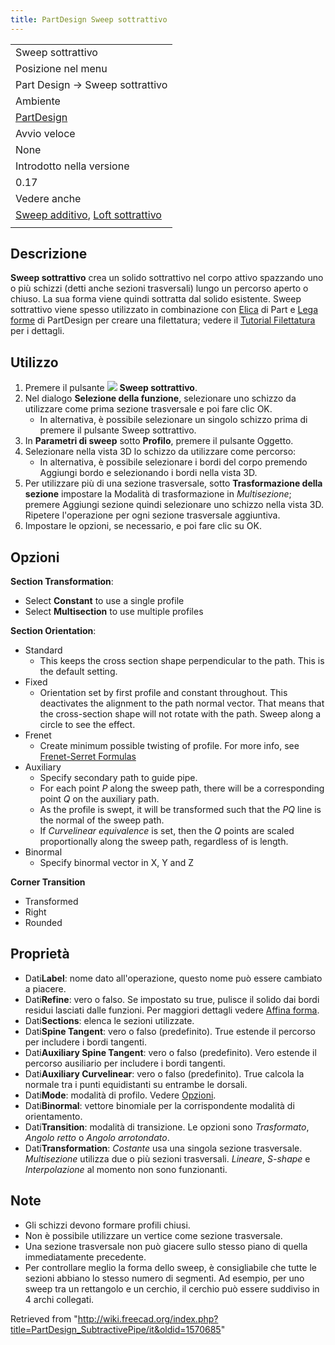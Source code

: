 ```yaml
---
title: PartDesign Sweep sottrattivo
---
```

|  |
| --- |
| Sweep sottrattivo |
| Posizione nel menu |
| Part Design → Sweep sottrattivo |
| Ambiente |
| [PartDesign](/PartDesign_Workbench/it "PartDesign Workbench/it") |
| Avvio veloce |
| None |
| Introdotto nella versione |
| 0.17 |
| Vedere anche |
| [Sweep additivo](/PartDesign_AdditivePipe/it "PartDesign AdditivePipe/it"), [Loft sottrattivo](/PartDesign_SubtractiveLoft/it "PartDesign SubtractiveLoft/it") |
|  |

## Descrizione

**Sweep sottrattivo** crea un solido sottrattivo nel corpo attivo spazzando uno o più schizzi (detti anche sezioni trasversali) lungo un percorso aperto o chiuso. La sua forma viene quindi sottratta dal solido esistente.
Sweep sottrattivo viene spesso utilizzato in combinazione con [Elica](/Part_Helix/it "Part Helix/it") di Part e [Lega forme](/PartDesign_ShapeBinder/it "PartDesign ShapeBinder/it") di PartDesign per creare una filettatura; vedere il [Tutorial Filettatura](/Thread_for_Screw_Tutorial/it "Thread for Screw Tutorial/it") per i dettagli.

## Utilizzo

1. Premere il pulsante ![](/images/PartDesign_SubtractivePipe.png) **Sweep sottrattivo**.
2. Nel dialogo **Selezione della funzione**, selezionare uno schizzo da utilizzare come prima sezione trasversale e poi fare clic OK.
   * In alternativa, è possibile selezionare un singolo schizzo prima di premere il pulsante Sweep sottrattivo.
3. In **Parametri di sweep** sotto **Profilo**, premere il pulsante Oggetto.
4. Selezionare nella vista 3D lo schizzo da utilizzare come percorso:
   * In alternativa, è possibile selezionare i bordi del corpo premendo Aggiungi bordo e selezionando i bordi nella vista 3D.
5. Per utilizzare più di una sezione trasversale, sotto **Trasformazione della sezione** impostare la Modalità di trasformazione in *Multisezione*; premere Aggiungi sezione quindi selezionare uno schizzo nella vista 3D. Ripetere l'operazione per ogni sezione trasversale aggiuntiva.
6. Impostare le opzioni, se necessario, e poi fare clic su OK.

## Opzioni

**Section Transformation**:

* Select **Constant** to use a single profile
* Select **Multisection** to use multiple profiles

**Section Orientation**:

* Standard
  + This keeps the cross section shape perpendicular to the path. This is the default setting.
* Fixed
  + Orientation set by first profile and constant throughout. This deactivates the alignment to the path normal vector. That means that the cross-section shape will not rotate with the path. Sweep along a circle to see the effect.
* Frenet
  + Create minimum possible twisting of profile. For more info, see [Frenet-Serret Formulas](https://en.wikipedia.org/wiki/Frenet%E2%80%93Serret_formulas)
* Auxiliary
  + Specify secondary path to guide pipe.
  + For each point *P* along the sweep path, there will be a corresponding point *Q* on the auxiliary path.
  + As the profile is swept, it will be transformed such that the *PQ* line is the normal of the sweep path.
  + If *Curvelinear equivalence* is set, then the *Q* points are scaled proportionally along the sweep path, regardless of is length.
* Binormal
  + Specify binormal vector in X, Y and Z

**Corner Transition**

* Transformed
* Right
* Rounded

## Proprietà

* Dati**Label**: nome dato all'operazione, questo nome può essere cambiato a piacere.
* Dati**Refine**: vero o falso. Se impostato su true, pulisce il solido dai bordi residui lasciati dalle funzioni. Per maggiori dettagli vedere [Affina forma](/Part_RefineShape/it "Part RefineShape/it").
* Dati**Sections**: elenca le sezioni utilizzate.
* Dati**Spine Tangent**: vero o falso (predefinito). True estende il percorso per includere i bordi tangenti.
* Dati**Auxiliary Spine Tangent**: vero o falso (predefinito). Vero estende il percorso ausiliario per includere i bordi tangenti.
* Dati**Auxiliary Curvelinear**: vero o falso (predefinito). True calcola la normale tra i punti equidistanti su entrambe le dorsali.
* Dati**Mode**: modalità di profilo. Vedere [Opzioni](#Opzioni).
* Dati**Binormal**: vettore binomiale per la corrispondente modalità di orientamento.
* Dati**Transition**: modalità di transizione. Le opzioni sono *Trasformato*, *Angolo retto* o *Angolo arrotondato*.
* Dati**Transformation**: *Costante* usa una singola sezione trasversale. *Multisezione* utilizza due o più sezioni trasversali. *Lineare*, *S-shape* e *Interpolazione* al momento non sono funzionanti.

## Note

* Gli schizzi devono formare profili chiusi.
* Non è possibile utilizzare un vertice come sezione trasversale.
* Una sezione trasversale non può giacere sullo stesso piano di quella immediatamente precedente.
* Per controllare meglio la forma dello sweep, è consigliabile che tutte le sezioni abbiano lo stesso numero di segmenti. Ad esempio, per uno sweep tra un rettangolo e un cerchio, il cerchio può essere suddiviso in 4 archi collegati.

Retrieved from "<http://wiki.freecad.org/index.php?title=PartDesign_SubtractivePipe/it&oldid=1570685>"